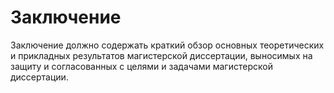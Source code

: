 # Заключение

Заключение должно содержать краткий обзор основных теоретических и прикладных результатов магистерской диссертации, выносимых на защиту и согласованных с целями и задачами магистерской диссертации.

